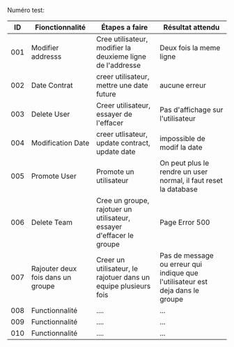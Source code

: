 Numéro test:

| ID  | Fionctionnalité | Étapes a faire | Résultat attendu|
|-----|-----------------|----------------|-----------------|
| 001 | Modifier addresss  | Cree utilisateur, modifier la deuxieme ligne de l'addresse | Deux fois la meme ligne |
| 002 | Date Contrat    | creer utilisateur, mettre une date future| aucune erreur |
| 003 | Delete User  | Creer utilisateur, essayer de l'effacer | Pas d'affichage sur l'utilisateur |
| 004 | Modification Date  | creer utlisateur, update contract, update date |impossible de modif la date|
| 005 | Promote User  | Promote un utilisateur | On peut plus le rendre un user normal, il faut reset la database |
| 006 | Delete Team     | Cree un groupe, rajotuer un utilisateur, essayer d'effacer le groupe | Page Error 500 |
| 007 | Rajouter deux fois dans un groupe  | Creer un utilisateur, le rajotuer dans un equipe plusieurs fois | Pas de message ou erreur qui indique que l'utilisateur est deja dans le groupe |
| 008 | Functionnalité  | .... | ...|
| 009 | Functionnalité  | .... | ...|
| 010 | Functionnalité  | .... | ...|

